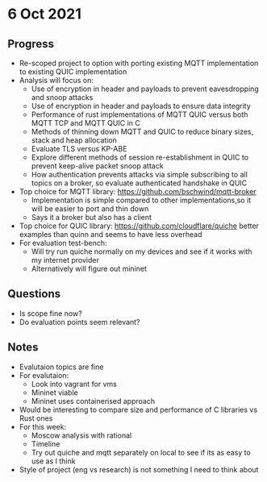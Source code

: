# 6 Oct 2021

## Progress

* Re-scoped project to option with porting existing MQTT implementation to existing QUIC implementation
* Analysis will focus on:
  * Use of encryption in header and payloads to prevent eavesdropping and snoop attacks
  * Use of encryption in header and payloads to ensure data integrity
  * Performance of rust implementations of MQTT QUIC versus both MQTT TCP and MQTT QUIC in C
  * Methods of thinning down MQTT and QUIC to reduce binary sizes, stack and heap allocation
  * Evaluate TLS versus KP-ABE
  * Explore different methods of session re-establishment in QUIC to prevent keep-alive packet snoop attack
  * How authentication prevents attacks via simple subscribing to all topics on a broker, so evaluate authenticated handshake in QUIC
* Top choice for MQTT library: https://github.com/bschwind/mqtt-broker
  * Implementation is simple compared to other  implementations,so it will be easier to port and thin down
  * Says it a broker but also has a client
* Top choice for QUIC library: https://github.com/cloudflare/quiche better examples than quinn and seems to have less overhead
* For evaluation test-bench:
  * Will try run quiche normally on my devices and see if it works with my internet provider
  * Alternatively will figure out mininet

## Questions

* Is scope fine now?
* Do evaluation points seem relevant?

## Notes

* Evalutaion topics are fine
* For evalutaion:
  * Look into vagrant for vms
  * Mininet viable
  * Mininet uses containerised approach
* Would be interesting to compare size and performance of C libraries vs Rust ones
* For this week:
  * Moscow analysis with rational
  * Timeline
  * Try out quiche and mqtt separately on local to see if its as easy to use as I think
* Style of project (eng vs research) is not something I need to think about
